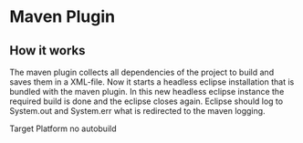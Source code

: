 # Maven Plugin

## How it works
The maven plugin collects all dependencies of the project to build and saves them in a XML-file.
Now it starts a headless eclipse installation that is bundled with the maven plugin.
In this new headless eclipse instance the required build is done and the eclipse closes again.
Eclipse should log to System.out and System.err what is redirected to the maven logging.

Target Platform
no autobuild